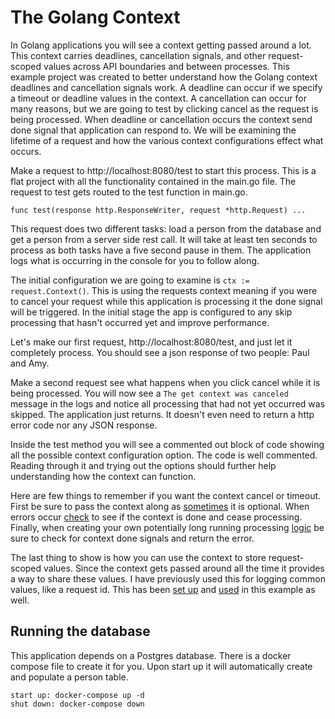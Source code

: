 # The Golang Context

In Golang applications you will see a context getting passed around a lot.
This context carries deadlines, cancellation signals, and other request-scoped values across API boundaries and between processes.
This example project was created to better understand how the Golang context deadlines and cancellation signals work.
A deadline can occur if we specify a timeout or deadline values in the context.
A cancellation can occur for many reasons, but we are going to test by clicking cancel as the request is being processed.
When deadline or cancellation occurs the context send done signal that application can respond to.
We will be examining the lifetime of a request and how the various context configurations effect what occurs.

Make a request to http://localhost:8080/test to start this process. 
This is a flat project with all the functionality contained in the main.go file.
The request to test gets routed to the test function in main.go.
```
func test(response http.ResponseWriter, request *http.Request) ...
```
This request does two different tasks: load a person from the database and get a person from a server side rest call.
It will take at least ten seconds to process as both tasks have a five second pause in them.
The application logs what is occurring in the console for you to follow along.

The initial configuration we are going to examine is `ctx := request.Context()`.
This is using the requests context meaning if you were to cancel your request while this application is processing it the done signal will be triggered. 
In the initial stage the app is configured to any skip processing that hasn't occurred yet and improve performance.

Let's make our first request, http://localhost:8080/test, and just let it completely process.
You should see a json response of two people: Paul and Amy.

Make a second request see what happens when you click cancel while it is being processed.
You will now see a `The get context was canceled` message in the logs and notice all processing that had not yet occurred was skipped.
The application just returns. It doesn't even need to return a http error code nor any JSON response.

Inside the test method you will see a commented out block of code showing all the possible context configuration option. 
The code is well commented. 
Reading through it and trying out the options should further help understanding how the context can function.

Here are few things to remember if you want the context cancel or timeout. 
First be sure to pass the context along as [sometimes](./main.go#L216) it is optional. 
When errors occur [check](./main.go#L86) to see if the context is done and cease processing.
Finally, when creating your own potentially long running processing [logic](./main.go#L250) be sure to check for context done signals and return the error.

The last thing to show is how you can use the context to store request-scoped values. 
Since the context gets passed around all the time it provides a way to share these values.
I have previously used this for logging common values, like a request id. 
This has been [set up](./main.go#L70) and [used](./main.go#L265) in this example as well.

## Running the database
This application depends on a Postgres database. 
There is a docker compose file to create it for you.
Upon start up it will automatically create and populate a person table.

```
start up: docker-compose up -d
shut down: docker-compose down
```